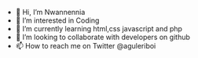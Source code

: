 - 👋 Hi, I’m Nwannennia
- 👀 I’m interested in Coding
- 🌱 I’m currently learning html,css javascript and php
- 💞️ I’m looking to collaborate with developers on github
- 📫 How to reach me on Twitter @aguleriboi

<!---
registry is a ✨ special ✨ repository because its `README.md` (this file) appears on your GitHub profile.
You can click the Preview link to take a look at your changes.
--->
